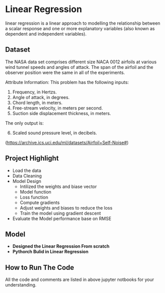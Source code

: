 # Linear Regression  
 linear regression is a linear approach to modelling the relationship between a scalar response and one or more explanatory variables (also known as dependent and independent variables).
 
## Dataset
The NASA data set comprises different size NACA 0012 airfoils at various wind tunnel speeds and angles of attack. The span of the airfoil and the observer position were the same in all of the experiments.

Attribute Information:
This problem has the following inputs:
1. Frequency, in Hertzs.
2. Angle of attack, in degrees.
3. Chord length, in meters.
4. Free-stream velocity, in meters per second.
5. Suction side displacement thickness, in meters.

The only output is:

6. Scaled sound pressure level, in decibels.

(https://archive.ics.uci.edu/ml/datasets/Airfoil+Self-Noise#)

## Project Highlight
- Load the data  
- Data Cleaning
- Model Design
  - Intilized the weights and biase vector
  - Model function
  - Loss function
  - Compute gradients
  - Adjust weights and biases to reduce the loss
  - Train the model using gradient descent
- Evaluate the Model performance base on RMSE

## Model
- **Designed the Linear Regression From scratch**
- **Pythorch Bulid in Linear Regression**


## How to Run The Code
All the code and comments are listed in above jupyter notbooks for your understanding.
